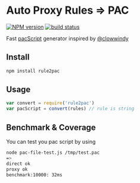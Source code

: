 Auto Proxy Rules => PAC
===

[![NPM version][npm-image]][npm-url]
[![build status][travis-image]][travis-url]

Fast [pacScript](http://en.wikipedia.org/wiki/Proxy_auto-config) generator inspired by [@clowwindy](https://github.com/clowwindy)

Install
---

```sh
npm install rule2pac
```

Usage
---

```js
var convert = require('rule2pac')
var pacScript = convert(rules) // rule is string
```

Benchmark & Coverage
---

You can test you pac script by using

```sh
node pac-file-test.js /tmp/test.pac
=>
direct ok
proxy ok
benchmark:10000: 32ms
```

[npm-image]: https://img.shields.io/npm/v/rule2pac.svg?style=flat-square
[npm-url]: https://npmjs.org/package/rule2pac
[travis-image]: https://img.shields.io/travis/chunpu/rule2pac.svg?style=flat
[travis-url]: https://travis-ci.org/chunpu/rule2pac

